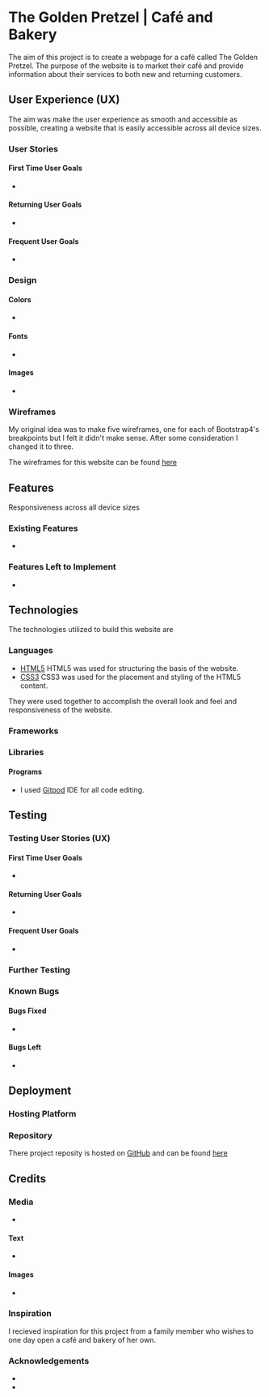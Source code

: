 # The Golden Pretzel | Café and Bakery

The aim of this project is to create a webpage for a café called The Golden Pretzel. The purpose of the website is to market
their café and provide information about their services to both new and returning customers.

## User Experience (UX)
The aim was make the user experience as smooth and accessible as possible, creating a website that is easily accessible across all device sizes.

### User Stories

#### First Time User Goals
-

#### Returning User Goals
-

#### Frequent User Goals
-

### Design

#### Colors
-

#### Fonts
-

#### Images
-

### Wireframes
My original idea was to make five wireframes, one for each of Bootstrap4's breakpoints but I felt it didn't make sense. After some consideration I changed it to three.

The wireframes for this website can be found [here](https://dennischmielewski323696.invisionapp.com/freehand/The-Golden-Pretzel-XozP370FD)

## Features
Responsiveness across all device sizes

### Existing Features
-

### Features Left to Implement
-

## Technologies
The technologies utilized to build this website are

### Languages 
- [HTML5](https://en.wikipedia.org/wiki/HTML5) HTML5 was used for structuring the basis of the website. 
- [CSS3](https://en.wikipedia.org/wiki/CSS#CSS_3) CSS3 was used for the placement and styling of the HTML5 content. 

They were used together to accomplish the overall look and feel and responsiveness of the website. 

### Frameworks

### Libraries 

#### Programs

- I used [Gitpod](https://www.gitpod.io/) IDE for all code editing.

## Testing

### Testing User Stories (UX)

#### First Time User Goals
-

#### Returning User Goals
-

#### Frequent User Goals
-

### Further Testing

### Known Bugs

#### Bugs Fixed
-

#### Bugs Left
-

## Deployment

### Hosting Platform

### Repository

There project reposity is hosted on [GitHub](https://github.com/) and can be found [here](https://github.com/tetrapak-dev/milestone-project-1)

## Credits

### Media
-

#### Text
-

#### Images
-

### Inspiration
I recieved inspiration for this project from a family member who wishes to one day open a café and bakery of her own.

### Acknowledgements
-
-